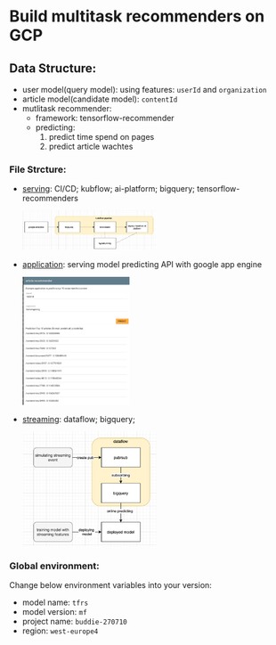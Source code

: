 # Build multitask recommenders on GCP

## Data Structure:
- user model(query model): using features: `userId` and `organization` 
- article model(candidate model): `contentId`
- mutlitask recommender: 
    - framework: tensorflow-recommender
    - predicting:
        1. predict time spend on pages
        2. predict article wachtes
    
### File Strcture:
- [serving](serving): CI/CD; kubflow; ai-platform; bigquery; tensorflow-recommenders
  
  <img src="assets/img.png" width="50%">
- [application](application): serving model predicting API with google app engine
  
    <img src="assets/img_1.png" width="40%">

- [streaming](streaming): dataflow; bigquery;
  
  <img src="assets/img_2.png" width="50%">
  
### Global environment:
Change below environment variables into your version:
- model name: `tfrs`
- model version: `mf`
- project name: `buddie-270710`
- region: `west-europe4`

